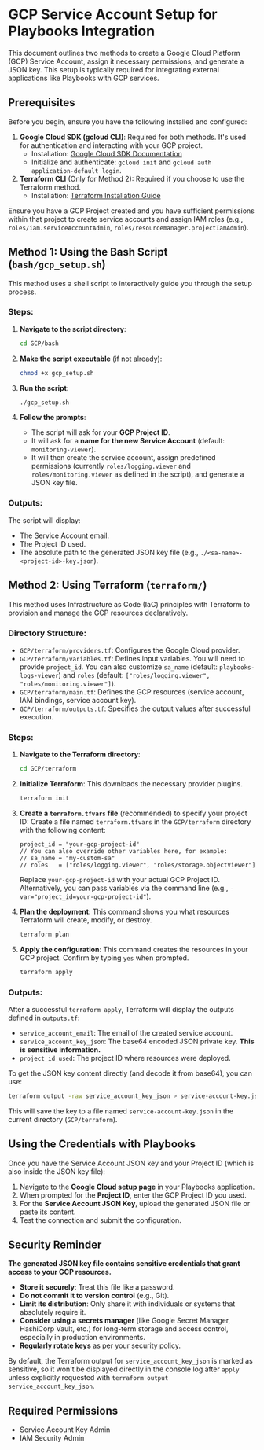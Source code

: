 # GCP Service Account Setup for Playbooks Integration

This document outlines two methods to create a Google Cloud Platform (GCP) Service Account, assign it necessary permissions, and generate a JSON key. This setup is typically required for integrating external applications like Playbooks with GCP services.

## Prerequisites

Before you begin, ensure you have the following installed and configured:

1.  **Google Cloud SDK (gcloud CLI)**: Required for both methods. It's used for authentication and interacting with your GCP project.
    *   Installation: [Google Cloud SDK Documentation](https://cloud.google.com/sdk/docs/install)
    *   Initialize and authenticate: `gcloud init` and `gcloud auth application-default login`.
2.  **Terraform CLI** (Only for Method 2): Required if you choose to use the Terraform method.
    *   Installation: [Terraform Installation Guide](https://developer.hashicorp.com/terraform/tutorials/aws-get-started/install-cli)

Ensure you have a GCP Project created and you have sufficient permissions within that project to create service accounts and assign IAM roles (e.g., `roles/iam.serviceAccountAdmin`, `roles/resourcemanager.projectIamAdmin`).

## Method 1: Using the Bash Script (`bash/gcp_setup.sh`)

This method uses a shell script to interactively guide you through the setup process.

### Steps:

1.  **Navigate to the script directory**:
    ```bash
    cd GCP/bash
    ```

2.  **Make the script executable** (if not already):
    ```bash
    chmod +x gcp_setup.sh
    ```

3.  **Run the script**:
    ```bash
    ./gcp_setup.sh
    ```

4.  **Follow the prompts**:
    *   The script will ask for your **GCP Project ID**.
    *   It will ask for a **name for the new Service Account** (default: `monitoring-viewer`).
    *   It will then create the service account, assign predefined permissions (currently `roles/logging.viewer` and `roles/monitoring.viewer` as defined in the script), and generate a JSON key file.

### Outputs:

The script will display:
*   The Service Account email.
*   The Project ID used.
*   The absolute path to the generated JSON key file (e.g., `./<sa-name>-<project-id>-key.json`).

## Method 2: Using Terraform (`terraform/`)

This method uses Infrastructure as Code (IaC) principles with Terraform to provision and manage the GCP resources declaratively.

### Directory Structure:

*   `GCP/terraform/providers.tf`: Configures the Google Cloud provider.
*   `GCP/terraform/variables.tf`: Defines input variables. You will need to provide `project_id`. You can also customize `sa_name` (default: `playbooks-logs-viewer`) and `roles` (default: `["roles/logging.viewer", "roles/monitoring.viewer"]`).
*   `GCP/terraform/main.tf`: Defines the GCP resources (service account, IAM bindings, service account key).
*   `GCP/terraform/outputs.tf`: Specifies the output values after successful execution.

### Steps:

1.  **Navigate to the Terraform directory**:
    ```bash
    cd GCP/terraform
    ```

2.  **Initialize Terraform**:
    This downloads the necessary provider plugins.
    ```bash
    terraform init
    ```

3.  **Create a `terraform.tfvars` file** (recommended) to specify your project ID:
    Create a file named `terraform.tfvars` in the `GCP/terraform` directory with the following content:
    ```hcl
    project_id = "your-gcp-project-id" 
    // You can also override other variables here, for example:
    // sa_name = "my-custom-sa"
    // roles   = ["roles/logging.viewer", "roles/storage.objectViewer"]
    ```
    Replace `your-gcp-project-id` with your actual GCP Project ID.
    Alternatively, you can pass variables via the command line (e.g., `-var="project_id=your-gcp-project-id"`).

4.  **Plan the deployment**:
    This command shows you what resources Terraform will create, modify, or destroy.
    ```bash
    terraform plan
    ```

5.  **Apply the configuration**:
    This command creates the resources in your GCP project. Confirm by typing `yes` when prompted.
    ```bash
    terraform apply
    ```

### Outputs:

After a successful `terraform apply`, Terraform will display the outputs defined in `outputs.tf`:
*   `service_account_email`: The email of the created service account.
*   `service_account_key_json`: The base64 encoded JSON private key. **This is sensitive information.**
*   `project_id_used`: The project ID where resources were deployed.

To get the JSON key content directly (and decode it from base64), you can use:
```bash
terraform output -raw service_account_key_json > service-account-key.json
```
This will save the key to a file named `service-account-key.json` in the current directory (`GCP/terraform`).

## Using the Credentials with Playbooks

Once you have the Service Account JSON key and your Project ID (which is also inside the JSON key file):

1.  Navigate to the **Google Cloud setup page** in your Playbooks application.
2.  When prompted for the **Project ID**, enter the GCP Project ID you used.
3.  For the **Service Account JSON Key**, upload the generated JSON file or paste its content.
4.  Test the connection and submit the configuration.

## Security Reminder

**The generated JSON key file contains sensitive credentials that grant access to your GCP resources.**

*   **Store it securely**: Treat this file like a password.
*   **Do not commit it to version control** (e.g., Git).
*   **Limit its distribution**: Only share it with individuals or systems that absolutely require it.
*   **Consider using a secrets manager** (like Google Secret Manager, HashiCorp Vault, etc.) for long-term storage and access control, especially in production environments.
*   **Regularly rotate keys** as per your security policy.

By default, the Terraform output for `service_account_key_json` is marked as sensitive, so it won't be displayed directly in the console log after `apply` unless explicitly requested with `terraform output service_account_key_json`. 

## Required Permissions
- Service Account Key Admin
- IAM Security Admin